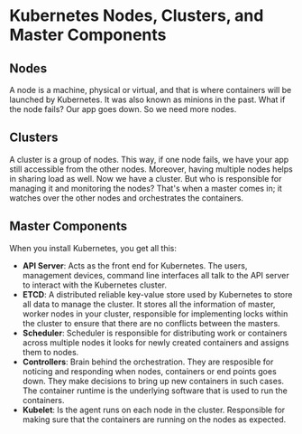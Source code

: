 
# Kubernetes Nodes, Clusters, and Master Components

## Nodes
A node is a machine, physical or virtual, and that is where containers will be launched by Kubernetes. It was also known as minions in the past. What if the node fails? Our app goes down. So we need more nodes.

## Clusters
A cluster is a group of nodes. This way, if one node fails, we have your app still accessible from the other nodes. Moreover, having multiple nodes helps in sharing load as well. Now we have a cluster. But who is responsible for managing it and monitoring the nodes? That's when a master comes in; it watches over the other nodes and orchestrates the containers.

## Master Components
When you install Kubernetes, you get all this:
- **API Server**: Acts as the front end for Kubernetes. The users, management devices, command line interfaces all talk to the API server to interact with the Kubernetes cluster.
- **ETCD**: A distributed reliable key-value store used by Kubernetes to store all data to manage the cluster. It stores all the information of master, worker nodes in your cluster, responsible for implementing locks within the cluster to ensure that there are no conflicts between the masters.
- **Scheduler**: Scheduler is responsible for distributing work or containers across multiple nodes it looks for newly created containers and assigns them to nodes.
- **Controllers**: Brain behind the orchestration. They are resposible for noticing and responding when nodes, containers or end points goes down. They make decisions to bring up new containers in such cases. The container runtime is the underlying software that is used to run the containers.
- **Kubelet**: Is the agent runs on each node in the cluster. Responsible for making sure that the containers are running on the nodes as expected.